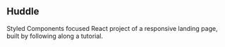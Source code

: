 
## Huddle

Styled Components focused React project of a responsive landing page, built by following along a tutorial.

